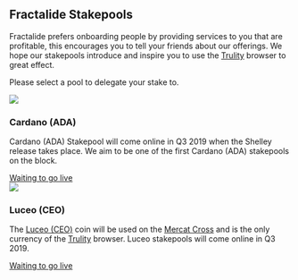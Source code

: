 <div class="row">
    <div class="col-lg-offset-3 col-lg-6 col-md-offset-2 col-md-8 col-xs-offset-1 col-xs-10 text-center">
        <h2 class="sub_heading_blue">Fractalide Stakepools</h2>
        <p>
            Fractalide prefers onboarding people by providing services to you that are profitable, this encourages you to tell your friends about our offerings. We hope our stakepools introduce and inspire you to use the <a class="" href="/trulity/">Trulity</a> browser to great effect.
        </p>
        <p>
            Please select a pool to delegate your stake to.
        </p>
    </div>
</div>
<div class="row">
    <div class="col-lg-2 col-xs-12 text-center development_item">
    </div>
    <div class="col-lg-4 col-xs-12 text-center development_item">
        <img src="/img/roadmap-min/fractal-min.png" />
        <h3>Cardano (ADA)</h3>
        <p>
            Cardano (ADA) Stakepool will come online in Q3 2019 when the Shelley release takes place. We aim to be one of the first Cardano (ADA) stakepools on the block.
        </p>
        <a class="" href="/stake-pool/cardano-ada">Waiting to go live</a>
    </div>
    <div class="col-lg-4 col-xs-12 text-center development_item">
        <img src="/img/roadmap-min/fractal-min.png" />
        <h3>Luceo (CEO)</h3>
        <p>
            The <a class="" href="/luceo/">Luceo (CEO)</a> coin will be used on the <a class="" href="/mercat/">Mercat Cross</a> and is the only currency of the <a class="" href="/trulity/">Trulity</a> browser. Luceo stakepools will come online in Q3 2019.
        </p>
        <a class="" href="/stake-pool/luceo-ceo">Waiting to go live</a>
    </div>
    <div class="col-lg-2 col-xs-12 text-center development_item">
    </div>

</div>

<script src="/js/global.js"></script>
